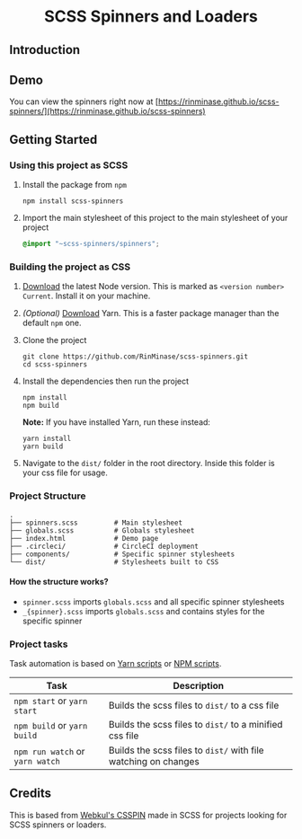 <h1 align="center"> SCSS Spinners and Loaders </h1>

## Introduction

## Demo
You can view the spinners right now at [https://rinminase.github.io/scss-spinners/](https://rinminase.github.io/scss-spinners)

## Getting Started

### Using this project as SCSS
1. Install the package from `npm`

    ```
    npm install scss-spinners
    ```

2. Import the main stylesheet of this project to the main stylesheet of your project

    ```css
    @import "~scss-spinners/spinners";
    ```

### Building the project as CSS
1. [Download](https://nodejs.org/en/) the latest Node version. This is marked as `<version number> Current`. Install it on your machine.

2. _(Optional)_ [Download](https://yarnpkg.com/latest.msi) Yarn. This is a faster package manager than the default `npm` one.

3. Clone the project

    ```
    git clone https://github.com/RinMinase/scss-spinners.git
    cd scss-spinners
    ```

4. Install the dependencies then run the project

    ```
    npm install
    npm build
    ```

    **Note:** If you have installed Yarn, run these instead:

    ```
    yarn install
    yarn build
    ```

5. Navigate to the `dist/` folder in the root directory. Inside this folder is your css file for usage.

### Project Structure
    .
    ├── spinners.scss         # Main stylesheet
    ├── globals.scss          # Globals stylesheet
    ├── index.html            # Demo page
    ├── .circleci/            # CircleCI deployment
    ├── components/           # Specific spinner stylesheets
    └── dist/                 # Stylesheets built to CSS

#### How the structure works?
- `spinner.scss` imports `globals.scss` and all specific spinner stylesheets
- `_{spinner}.scss` imports `globals.scss` and contains styles for the specific spinner

### Project tasks

Task automation is based on [Yarn scripts](https://yarnpkg.com/lang/en/docs/cli/run/) or [NPM scripts](https://docs.npmjs.com/misc/scripts).

| Task                             | Description                                                     |
| -------------------------------- | --------------------------------------------------------------- |
| `npm start` or `yarn start`      | Builds the scss files to `dist/` to a css file                  |
| `npm build` or `yarn build`      | Builds the scss files to `dist/` to a minified css file         |
| `npm run watch` or `yarn watch`  | Builds the scss files to `dist/` with file watching on changes  |

## Credits
This is based from [Webkul's CSSPIN](https://github.com/webkul/csspin) made in SCSS for projects looking for SCSS spinners or loaders.
